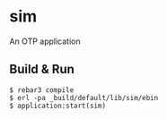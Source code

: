 sim
=====

An OTP application

Build & Run
-----

    $ rebar3 compile
    $ erl -pa _build/default/lib/sim/ebin
    $ application:start(sim)
    
